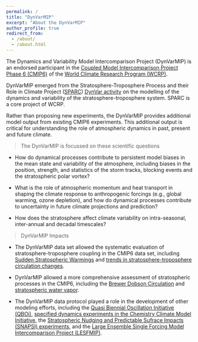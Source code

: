 ```yaml
---
permalink: /
title: "DynVarMIP"
excerpt: "About the DynVarMIP"
author_profile: true
redirect_from: 
  - /about/
  - /about.html
---
```


The Dynamics and Variability Model Intercomparison Project (DynVarMIP) is an endorsed participant in the [Coupled Model Intercomparison Project Phase 6 (CMIP6)](https://www.wcrp-climate.org/wgcm-cmip/wgcm-cmip6) of the [World Climate Research Program (WCRP)](https://www.wcrp-climate.org/).

DynVarMIP emerged from the Stratosphere-Troposphere Process and their Role in Climate Project ([SPARC](https://www.sparc-climate.org/)) [DynVar activity](https://www.sparc-climate.org/activities/dynamical-variability/) on the modelling of the dynamics and variability of the stratosphere-troposphere system. SPARC is a core project of WCRP.

Rather than proposing new experiments, the DynVarMIP provides additional model output from existing CMIP6 experiments. This additional output is critical for understanding the role of atmospheric dynamics in past, present and future climate.

> The DynVarMIP is focussed on these scientific questions 

*  How do dynamical processes contribute to persistent model biases in the mean state and variability of the atmosphere, including biases in the position, strength, and statistics of the storm tracks, blocking events and the stratospheric polar vortex?

* What is the role of atmospheric momentum and heat transport in shaping the climate response to anthropogenic forcings (e.g., global warming, ozone depletion), and how do dynamical processes contribute to uncertainty in future climate projections and prediction?

* How does the stratosphere affect climate variability on intra-seasonal, inter-annual and decadal timescales?


> DynVarMIP Impacts

* The DynVarMIP data set allowed the systematic evaluation of stratosphere-troposphere coupling in the CMIP6 data set, including [Sudden Stratospheric Warmings](https://dynvarmip.github.io/publication/2020-02-28) and [trends in stratosphere-troposphere circulation changes](https://dynvarmip.github.io/publication/2022-09-06).

* DynVarMIP allowed a more comprehensive assessment of stratospheric processes in the CMIP6, including the [Brewer Dobson Circulation](https://dynvarmip.github.io/publication/2021-09-10) and [stratospheric water vapor](https://dynvarmip.github.io/publication/2023-07-03). 

* The DynVarMIP data protocol played a role in the development of other modeling efforts, including the [Quasi Biennial Oscillation Initiative (QBOi)](https://dynvarmip.github.io/publication/2018-03-16), [specified dynamics experiments in the Chemistry Climate Model Initiative](https://dynvarmip.github.io/publication/2020-03-31), the [Stratospheric Nudging and Predictable Sufrace Impacts (SNAPSI) experiments](https://dynvarmip.github.io/publication/2022-07-04), and the [Large Ensemble Single Forcing Model Intercomparison Project (LESFMIP)](https://dynvarmip.github.io/publication/2022-09-15).


